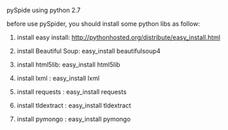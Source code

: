 
pySpide using python 2.7

before use pySpider, you should install some python libs as follow:

1. install easy install:
http://pythonhosted.org/distribute/easy_install.html

2. install Beautiful Soup:
easy_install beautifulsoup4

3. install html5lib:
easy_install html5lib

4. install lxml : 
easy_install lxml

5. install requests : 
easy_install requests

6. install tldextract : 
easy_install tldextract

7. install pymongo :
easy_install pymongo

